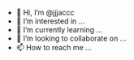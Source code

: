 - 👋 Hi, I’m @jjjaccc
- 👀 I’m interested in ...
- 🌱 I’m currently learning ...
- 💞️ I’m looking to collaborate on ...
- 📫 How to reach me ...

<!---
jjjaccc/jjjaccc is a ✨ special ✨ repository because its `README.md` (this file) appears on your GitHub profile.
You can click the Preview link to take a look at your changes.
--->
